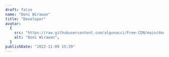 ```yaml
---
draft: false
name: "Doni Wirawan"
title: "Developer"
avatar:
  {
    src: "https://raw.githubusercontent.com/algonacci/Free-CDN/main/doni.jpg",
    alt: "Doni Wirawan",
  }
publishDate: "2022-11-09 15:39"
---
```

